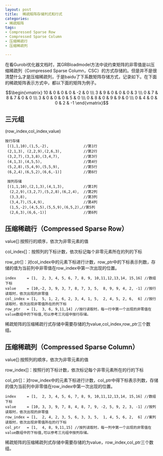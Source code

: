 ```yaml
---
layout: post
title:  稀疏矩阵存储列式和行式
categories:
- 稀疏矩阵
tags:
- Compressed Sparse Row
- Compressed Sparse Column
- 压缩稀疏行
- 压缩稀疏列

---
```


在看Gurobi优化器文档时，其GRBloadmodel方法中说约束矩阵的非零值是以压缩稀疏列（Compressed Sparse Column，CSC）的方式存储的。但是并不是很清楚什么才是压缩稀疏列，于是baidu了下系数矩阵存储方式，记录如下。在下面的稀疏矩阵表示方式中，都以下面的矩阵为例子。

$$\begin{vmatrix}
10 & 0 & 0 & 0 & -2 & 0  \\\
3  & 9 & 0 & 0 &  0 & 3  \\\
0  & 7 & 8 & 7 &  0 & 0  \\\
3  & 0 & 0 & 0 &  5 & 0  \\\
0  & 8 & 0 & 9 &  9 & 0  \\\
0  & 4 & 0 & 0 &  2 & -1 
\end{vmatrix}$$

## 三元组
(row_index,col_index,value)

	按行存储
	 [(1,1,10),(1,5,-2), 				//第1行
 	 (2,1,3), (2,2,9),(2,6,3),			//第2行
 	 (3,2,7),(3,3,8),(3,4,7),			//第3行
 	 (4,1,3),(4,5,5),					//第4行
 	 (5,2,8),(5,4,9),(5,5,9),			//第5行
 	 (6,2,4),(6,5,2),(6,6,-1)]			//第6行
 	 
 	 按列存储
 	 [(1,1,10),(2,1,3),(4,1,3),			//第1列
 	  (2,2,9),(3,2,7),(5,2,8),(6,2,4),	//第2列
 	  (3,3,8),							//第3列
 	  (3,4,7),(5,4,9),					//第4列
 	  (1,5,-2),(4,5,5),(5,5,9),(6,5,2),//第5列
 	  (2,6,3),(6,6,-1)]					//第6列

## 压缩稀疏行（Compressed Sparse Row）

value[]:按照行的顺序，依次为非零元素的值

col_index[]：按照列的下标计数，依次标记每个非零元素所在的列的下标

row_ptr[]：对col_index中的元素下标进行计数，row_ptr中的下标表示列数，存储的值为当前列中非零值在row_index中第一次出现的位置。

	index     = [1,  2, 3, 4, 5, 6, 7, 8, 9, 10,11,12,13,14, 15,16] //数组下标
	value     = [10,-2, 3, 9, 3, 7, 8, 7, 3, 5,  8, 9, 9, 4, 2, -1] //按行读取时，依次出现的非零值
	col_index = [1,  5, 1, 2, 6, 2, 3, 4, 1, 5,  2, 4, 5, 2, 6,  6] //按行读取时，依次出现非零值所在的列下标
	row_ptr   = [1,  3, 6, 9,11,14] //按行读取时，每一行中第一个出现的非零值在value数组中的下标值,可以参考三元组中按行存储。

稀疏矩阵的压缩稀疏行式存储中需要存储的为value,col_index,row_ptr三个数组。

## 压缩稀疏列（Compressed Sparse Column）

value[]:按照列的顺序，依次为非零元素的值

row_index[]：按照行的下标计数，依次标记每个非零元素所在的行的下标

col_ptr[]：对row_index中的元素下标进行计数，col_ptr中得下标表示列数，存储的值为当前列中非零值在row_index中第一次出现的位置。

	index     = [1,  2, 3, 4, 5, 6, 7, 8, 9, 10,11,12,13,14, 15,16] //数组下标
	value     = [10, 3, 3, 9, 7, 8, 4, 8, 7, 9, -2, 5, 9, 2, 3, -1] //按列读取时，依次出现的非零值
	row_index = [1,  2, 4, 2, 3, 5, 6, 3, 3, 5,  1, 4, 5, 6, 2,  6] //案列读取时，依次出现非零值所在的行下标
	col_ptr   = [1,  4, 8, 9,11,15] //按列读取时，每一列中第一个出现的非零值在value数组中的下标值,可以参考三元组中按列存储。
	
稀疏矩阵的压缩稀疏列式存储中需要存储的为value，row_index,col_ptr三个数组。

